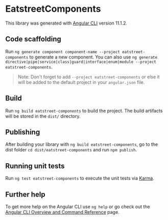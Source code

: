# EatstreetComponents

This library was generated with [Angular CLI](https://github.com/angular/angular-cli) version 11.1.2.

## Code scaffolding

Run `ng generate component component-name --project eatstreet-components` to generate a new component. You can also use `ng generate directive|pipe|service|class|guard|interface|enum|module --project eatstreet-components`.
> Note: Don't forget to add `--project eatstreet-components` or else it will be added to the default project in your `angular.json` file. 

## Build

Run `ng build eatstreet-components` to build the project. The build artifacts will be stored in the `dist/` directory.

## Publishing

After building your library with `ng build eatstreet-components`, go to the dist folder `cd dist/eatstreet-components` and run `npm publish`.

## Running unit tests

Run `ng test eatstreet-components` to execute the unit tests via [Karma](https://karma-runner.github.io).

## Further help

To get more help on the Angular CLI use `ng help` or go check out the [Angular CLI Overview and Command Reference](https://angular.io/cli) page.
